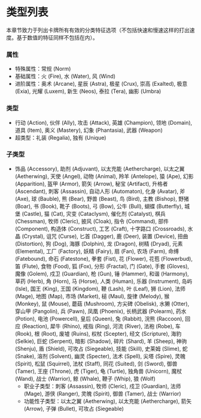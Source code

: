 # 类型列表

本章节致力于列出卡牌所有有效的分类特征选项（不包括快速和慢速这样的打出速度。基于数值的特征同样不包括在内）。



### 属性

* 特殊属性：常规 (Norm)
* 基础属性：火 (Fire), 水 (Water), 风 (Wind)
* 进阶属性：奥术 (Arcane), 星辰 (Astra), 极星 (Crux), 崇高 (Exalted), 极意 (Exia), 光耀 (Luxem), 新生 (Neos), 泰拉 (Tera), 幽影 (Umbra)

### 类型

* 行动 (Action), 伙伴 (Ally), 攻击 (Attack), 英雄 (Champion), 领地 (Domain), 道具 (Item), 奥义 (Mastery), 幻象 (Phantasia), 武器 (Weapon)
* 超类型：礼装 (Regalia), 独有 (Unique)

### 子类型

* 饰品 (Accessory), 助剂 (Adjuvant), 以太充能 (Aethercharge), 以太之翼 (Aetherwing), 天使 (Angel), 动物 (Animal), 羚羊 (Antelope), 猿 (Ape), 幻影 (Apparition), 盔甲 (Armor), 箭矢 (Arrow), 秘宝 (Artifact), 升格者 (Ascendant), 刺客 (Assassin), 自动人形 (Automaton), 化身 (Avatar), 斧 (Axe), 球 (Bauble), 熊 (Bear), 野兽 (Beast), 鸟 (Bird), 主教 (Bishop), 野猪 (Boar), 书 (Book), 靴子 (Boots), 弓 (Bow), 公牛 (Bull), 蝴蝶 (Butterfly), 城堡 (Castle), 猫 (Cat), 灾变 (Cataclysm), 催化剂 (Catalyst), 棋兵 (Chessman), 牧师 (Cleric), 披风 (Cloak), 指令 (Command), 部件 (Component), 构造体 (Construct), 工艺 (Craft), 十字路口 (Crossroads), 水晶 (Crystal), 诅咒 (Curse), 匕首 (Dagger), 鹿 (Deer), 装置 (Device), 扭曲 (Distortion), 狗 (Dog), 海豚 (Dolphin), 龙 (Dragon), 树精 (Dryad), 元素 (Elemental), 工厂 (Factory), 妖精 (Fairy), 扇 (Fan), 农场 (Farm), 命缚 (Fatebound), 命石 (Fatestone), 拳套 (Fist), 花 (Flower), 花苞 (Flowerbud), 笛 (Flute), 食物 (Food), 狐 (Fox), 分形 (Fractal), 门 (Gate), 手套 (Gloves), 魔像 (Golem), 戍卫 (Guardian), 枪 (Gun), 锤 (Hammer), 和谐 (Harmony), 草药 (Herb), 角 (Horn), 马 (Horse), 人类 (Human), 乐器 (Instrument), 岛屿 (Isle), 国王 (King), 王国 (Kingdom), 鞭 (Lash), 叶 (Leaf), 狮 (Lion), 法师 (Mage), 地图 (Map), 市场 (Market), 槌 (Maul), 旋律 (Melody), 猴 (Monkey), 鼠 (Mouse), 蘑菇 (Mushroom), 方尖碑 (Obelisk), 水獭 (Otter), 穿山甲 (Pangolin), 兵 (Pawn), 凤凰 (Phoenix), 长柄武器 (Polearm), 药水 (Potion), 电池 (Powercell), 皇后 (Queen), 兔 (Rabbit), 浣熊 (Raccoon), 回应 (Reaction), 犀牛 (Rhino), 戒指 (Ring), 河流 (River), 法袍 (Robe), 车 (Rook), 根 (Root), 废墟 (Ruins), 权杖 (Scepter), 经文 (Scripture), 海豹 (Selkie), 巨蛇 (Serpent), 暗影 (Shadow), 碎片 (Shard), 羊 (Sheep), 神驹 (Shenju), 盾 (Shield), 可攻占 (Siegeable), 技能 (Skill), 史莱姆 (Slime), 蛇 (Snake), 溶剂 (Solvent), 幽灵 (Specter), 法术 (Spell), 尖塔 (Spire), 灵魄 (Spirit), 松鼠 (Squirrel), 法杖 (Staff), 同花 (Suited), 剑 (Sword), 御兽 (Tamer), 王座 (Throne), 虎 (Tiger), 龟 (Turtle), 独角兽 (Unicorn), 魔杖 (Wand), 战士 (Warrior), 鲸 (Whale), 鞭子 (Whip), 狼 (Wolf)
  * 职业子类型：刺客 (Assassin), 牧师 (Cleric), 戍卫 (Guardian), 法师 (Mage), 游侠 (Ranger), 灵魄 (Spirit), 御兽 (Tamer), 战士 (Warrior)
  * 功能性子类型：以太之翼 (Aetherwing), 以太充能 (Aethercharge), 箭矢 (Arrow), 子弹 (Bullet), 可攻占 (Siegeable)
